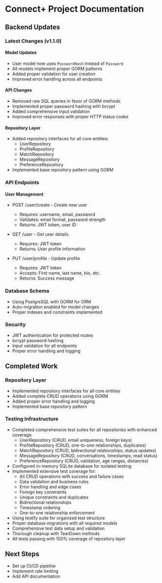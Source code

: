 # Connect+ Project Documentation

## Backend Updates

### Latest Changes (v1.1.0)

#### Model Updates
- User model now uses `PasswordHash` instead of `Password`
- All models implement proper GORM patterns
- Added proper validation for user creation
- Improved error handling across all endpoints

#### API Changes
- Removed raw SQL queries in favor of GORM methods
- Implemented proper password hashing with bcrypt
- Added comprehensive input validation
- Improved error responses with proper HTTP status codes

#### Repository Layer
- Added repository interfaces for all core entities:
  - UserRepository
  - ProfileRepository  
  - MatchRepository
  - MessageRepository
  - PreferenceRepository
- Implemented base repository pattern using GORM

### API Endpoints

#### User Management
- POST /user/create - Create new user
  - Requires: username, email, password
  - Validates: email format, password strength
  - Returns: JWT token, user ID

- GET /user - Get user details
  - Requires: JWT token
  - Returns: User profile information

- PUT /user/profile - Update profile
  - Requires: JWT token
  - Accepts: First name, last name, bio, etc.
  - Returns: Success message

### Database Schema
- Using PostgreSQL with GORM for ORM
- Auto-migration enabled for model changes
- Proper indexes and constraints implemented

### Security
- JWT authentication for protected routes
- bcrypt password hashing
- Input validation for all endpoints
- Proper error handling and logging

## Completed Work

### Repository Layer
- Implemented repository interfaces for all core entities
- Added complete CRUD operations using GORM
- Added proper error handling and logging
- Implemented base repository pattern

### Testing Infrastructure
- Completed comprehensive test suites for all repositories with enhanced coverage:
  - UserRepository (CRUD, email uniqueness, foreign keys)
  - ProfileRepository (CRUD, one-to-one relationships, duplicates)
  - MatchRepository (CRUD, bidirectional relationships, status updates)
  - MessageRepository (CRUD, conversations, timestamps, read status)
  - PreferenceRepository (CRUD, validation, age ranges, distances)
- Configured in-memory SQLite database for isolated testing
- Implemented extensive test coverage for:
  - All CRUD operations with success and failure cases
  - Data validation and business rules
  - Error handling and edge cases
  - Foreign key constraints
  - Unique constraints and duplicates
  - Bidirectional relationships
  - Timestamp ordering
  - One-to-one relationship enforcement
- Using testify suite for organized test structure
- Proper database migrations with all required models
- Comprehensive test data setup and validation
- Thorough cleanup with TearDown methods
- All tests passing with 100% coverage of repository layer

## Next Steps
- Set up CI/CD pipeline
- Implement rate limiting
- Add API documentation
